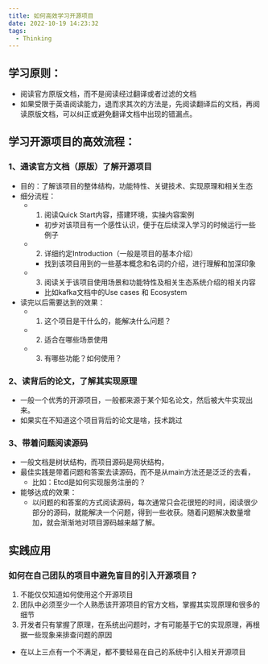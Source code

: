 ```yaml
---
title: 如何高效学习开源项目
date: 2022-10-19 14:23:32
tags:
  - Thinking
---
```

## 学习原则：

- 阅读官方原版文档，而不是阅读经过翻译或者过滤的文档
- 如果受限于英语阅读能力，退而求其次的方法是，先阅读翻译后的文档，再阅读原版文档，可以纠正或避免翻译文档中出现的错漏点。

## 学习开源项目的高效流程：
### 1、通读官方文档（原版）了解开源项目

   - 目的：了解该项目的整体结构，功能特性、关键技术、实现原理和相关生态
   - 细分流程：
      - 1. 阅读Quick Start内容，搭建环境，实操内容案例
         - 初步对该项目有一个感性认识，便于在后续深入学习的时候运行一些例子
      - 2. 详细约定Introduction（一般是项目的基本介绍）
         - 找到该项目用到的一些基本概念和名词的介绍，进行理解和加深印象
      - 3. 阅读关于该项目使用场景和功能特性及相关生态系统介绍的相关内容
         - 比如kafka文档中的Use cases 和 Ecosystem
   - 读完以后需要达到的效果：
      - 1. 这个项目是干什么的，能解决什么问题？
      - 2. 适合在哪些场景使用
      - 3. 有哪些功能？如何使用？
### 2、读背后的论文，了解其实现原理

   - 一般一个优秀的开源项目，一般都来源于某个知名论文，然后被大牛实现出来。
   - 如果实在不知道这个项目背后的论文是啥，技术跳过
### 3、带着问题阅读源码

   - 一般文档是树状结构，而项目源码是网状结构，
   - 最佳实践是带着问题和答案去读源码，而不是从main方法还是泛泛的去看，
      - 比如：Etcd是如何实现服务注册的？
   - 能够达成的效果：
      - 以问题的和答案的方式阅读源码，每次通常只会花很短的时间，阅读很少部分的源码，就能解决一个问题，得到一些收获。随着问题解决数量增加，就会渐渐地对项目源码越来越了解。

## 实践应用
### 如何在自己团队的项目中避免盲目的引入开源项目？

1. 不能仅仅知道如何使用这个开源项目
2. 团队中必须至少一个人熟悉该开源项目的官方文档，掌握其实现原理和很多的细节
3. 开发者只有掌握了原理，在系统出问题时，才有可能基于它的实现原理，再根据一些现象来排查问题的原因
- 在以上三点有一个不满足，都不要轻易在自己的系统中引入相关开源项目



